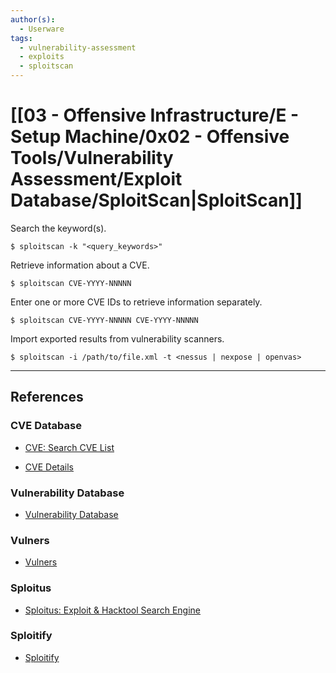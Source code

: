 ```yaml
---
author(s):
  - Userware
tags:
  - vulnerability-assessment
  - exploits
  - sploitscan
---
```

# [[03 - Offensive Infrastructure/E - Setup Machine/0x02 - Offensive Tools/Vulnerability Assessment/Exploit Database/SploitScan|SploitScan]]

Search the keyword(s).

```
$ sploitscan -k "<query_keywords>"
```

Retrieve information about a CVE.

```
$ sploitscan CVE-YYYY-NNNNN
```

Enter one or more CVE IDs to retrieve information separately.

```
$ sploitscan CVE-YYYY-NNNNN CVE-YYYY-NNNNN
```

Import exported results from vulnerability scanners.

```
$ sploitscan -i /path/to/file.xml -t <nessus | nexpose | openvas>
```

---
## References

### CVE Database

- [CVE: Search CVE List](https://cve.mitre.org/cve/search_cve_list.html)

- [CVE Details](https://www.cvedetails.com)

### Vulnerability Database

- [Vulnerability Database](https://vuldb.com)

### Vulners

- [Vulners](https://vulners.com)

### Sploitus

- [Sploitus: Exploit & Hacktool Search Engine](https://sploitus.com)

### Sploitify

- [Sploitify](https://sploitify.haxx.it)